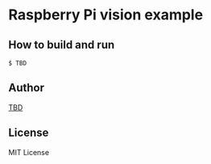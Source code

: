# Raspberry Pi vision example

## How to build and run

    $ TBD

## Author

[TBD](<tbd@future.io>)


## License

MIT License
